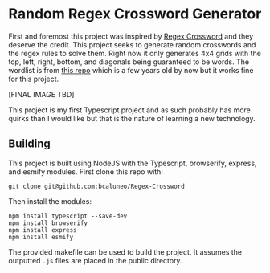 # Random Regex Crossword Generator

First and foremost this project was inspired by [Regex Crossword](https://regexcrossword.com)
and they deserve the credit. This project seeks to generate random crosswords and the regex rules to solve them.
Right now it only generates 4x4 grids with the top, left, right, bottom, and diagonals
being guaranteed to be words. The wordlist is from [this repo](https://github.com/redbo/scrabble)
which is a few years old by now but it works fine for this project.

[FINAL IMAGE TBD]

This project is my first Typescript project and as such probably has more quirks than I would like but that is the nature of learning a new technology.

## Building

This project is built using NodeJS with the Typescript, browserify, express, and esmify modules. First clone this repo with:

`git clone git@github.com:bcaluneo/Regex-Crossword`

Then install the modules:
```
npm install typescript --save-dev
npm install browserify
npm install express
npm install esmify
```

The provided makefile can be used to build the project. It assumes the outputted `.js` files are placed in the public directory.
